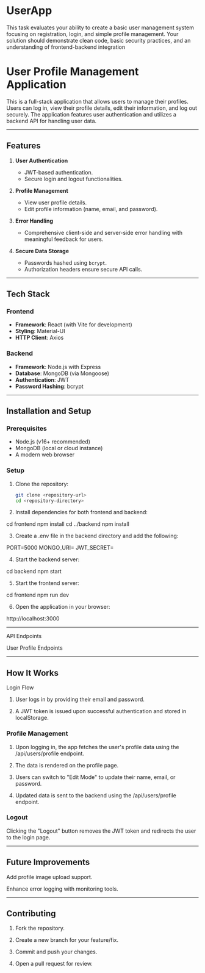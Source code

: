 # UserApp
This task evaluates your ability to create a basic user management system focusing on registration, login, and simple profile management. Your solution should demonstrate clean code, basic security practices, and an understanding of frontend-backend integration

# **User Profile Management Application**

This is a full-stack application that allows users to manage their profiles. Users can log in, view their profile details, edit their information, and log out securely. The application features user authentication and utilizes a backend API for handling user data.

---

## **Features**

1. **User Authentication**
   - JWT-based authentication.
   - Secure login and logout functionalities.

2. **Profile Management**
   - View user profile details.
   - Edit profile information (name, email, and password).

3. **Error Handling**
   - Comprehensive client-side and server-side error handling with meaningful feedback for users.

4. **Secure Data Storage**
   - Passwords hashed using `bcrypt`.
   - Authorization headers ensure secure API calls.

---

## **Tech Stack**

### **Frontend**
- **Framework**: React (with Vite for development)
- **Styling**: Material-UI
- **HTTP Client**: Axios

### **Backend**
- **Framework**: Node.js with Express
- **Database**: MongoDB (via Mongoose)
- **Authentication**: JWT
- **Password Hashing**: bcrypt

---

## **Installation and Setup**

### **Prerequisites**
- Node.js (v16+ recommended)
- MongoDB (local or cloud instance)
- A modern web browser

### **Setup**

1. Clone the repository:
   ```bash
   git clone <repository-url>
   cd <repository-directory>

2. Install dependencies for both frontend and backend:

cd frontend
npm install
cd ../backend
npm install


3. Create a .env file in the backend directory and add the following:

PORT=5000
MONGO_URI=<your-mongodb-connection-string>
JWT_SECRET=<your-jwt-secret>


4. Start the backend server:

cd backend
npm start


5. Start the frontend server:

cd frontend
npm run dev


6. Open the application in your browser:

http://localhost:3000

---

API Endpoints

User Profile Endpoints

---

## How It Works

Login Flow

1. User logs in by providing their email and password.


2. A JWT token is issued upon successful authentication and stored in localStorage.



### Profile Management

1. Upon logging in, the app fetches the user's profile data using the /api/users/profile endpoint.


2. The data is rendered on the profile page.


3. Users can switch to "Edit Mode" to update their name, email, or password.


4. Updated data is sent to the backend using the /api/users/profile endpoint.



### Logout

Clicking the "Logout" button removes the JWT token and redirects the user to the login page.

---

## Future Improvements

Add profile image upload support.

Enhance error logging with monitoring tools.

---

## Contributing

1. Fork the repository.

2. Create a new branch for your feature/fix.

3. Commit and push your changes.

4. Open a pull request for review.




